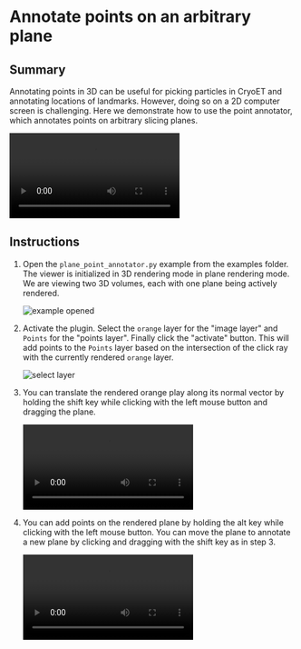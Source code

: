 # Annotate points on an arbitrary plane

## Summary
Annotating points in 3D can be useful for picking particles in CryoET and annotating locations of landmarks. However, doing so on a 2D computer screen is challenging. Here we demonstrate how to use the point annotator, which annotates points on arbitrary slicing planes.

![type:video](https://user-images.githubusercontent.com/1120672/225956459-2da07c2d-b7c4-4e61-aa7e-11d11cc06e79.mov)

## Instructions

1. Open the `plane_point_annotator.py` example from the examples folder. The viewer is initialized in 3D rendering mode in plane rendering mode. We are viewing two 3D volumes, each with one plane being actively rendered.

	![example opened](https://user-images.githubusercontent.com/1120672/225954648-08094784-e538-4bdb-9d5e-2f39b3770a16.png)

2. Activate the plugin. Select the `orange` layer for the "image layer" and `Points` for the "points layer". Finally click the "activate" button. This will add points to the `Points` layer based on the intersection of the click ray with the currently rendered `orange` layer.

	![select layer](https://user-images.githubusercontent.com/1120672/225953774-cf391f47-b769-493d-8e94-caa5f92ebe6a.png)

3. You can translate the rendered orange play along its normal vector by holding the shift key while clicking  with the left mouse button and dragging the plane.

	![type:video](https://user-images.githubusercontent.com/1120672/225954237-e77891ee-2302-47f6-ad14-963da44f8dac.mov)
	
4. You can add points on the rendered plane by holding the alt key while clicking with the left mouse button. You can move the plane to annotate a new plane by clicking and dragging with the shift key as in step 3.

	![type:video](https://user-images.githubusercontent.com/1120672/225955156-5c05c7a4-814c-4aa0-89b0-9dee8713e8c3.mov)